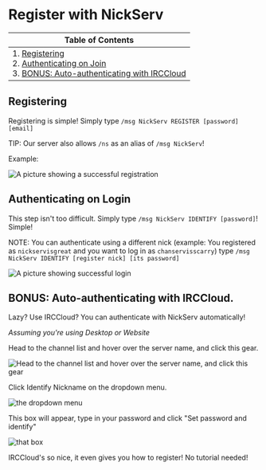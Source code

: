 # Register with NickServ

| Table of Contents
| ---------------------------------------------------------------------------------------------------------------
| 1\. [Registering](#Registering)<br>2\. [Authenticating on Join](#Authenticating-on-Login)<br>3\. [BONUS: Auto-authenticating with IRCCloud](#BONUS:-Auto-authenticating-with-IRCCloud)

## Registering

Registering is simple! Simply type `/msg NickServ REGISTER [password] [email]`

TIP: Our server also allows `/ns` as an alias of `/msg NickServ`!

Example:

![A picture showing a successful registration](https://user-images.githubusercontent.com/8278263/31468518-af35718c-aea3-11e7-86e9-fed88a7f91eb.png)

## Authenticating on Login

This step isn't too difficult. Simply type `/msg NickServ IDENTIFY [password]`! Simple!

NOTE: You can authenticate using a different nick (example: You registered as `nickservisgreat` and you want to log in as `chanservisscarry`) type `/msg NickServ IDENTIFY [register nick] [its password]`

![A picture showing successful login](https://user-images.githubusercontent.com/8278263/31468637-398ffdfc-aea4-11e7-9029-71086365b96c.png)

## BONUS: Auto-authenticating with IRCCloud.

Lazy? Use IRCCloud? You can authenticate with NickServ automatically!

*Assuming you're using Desktop or Website*

Head to the channel list and hover over the server name, and click this gear.

![Head to the channel list and hover over the server name, and click this gear](https://user-images.githubusercontent.com/8278263/31468713-95d102c8-aea4-11e7-9255-a9d2e9996676.png)

Click Identify Nickname on the dropdown menu.

![the dropdown menu](https://user-images.githubusercontent.com/8278263/31468730-a849334e-aea4-11e7-8214-dca5e839b01b.png)

This box will appear, type in your password and click "Set password and identify"

![that box](https://user-images.githubusercontent.com/8278263/31468759-cab486e0-aea4-11e7-9f49-2d2ec72406ee.png)

IRCCloud's so nice, it even gives you how to register! No tutorial needed!
